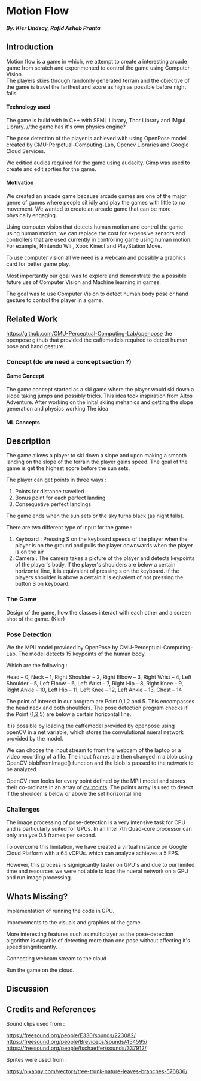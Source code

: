 # Motion Flow
##### By: Kier Lindsay, Rafid Ashab Pranta

## Introduction

Motion flow is a game in which, we attempt to create a interesting arcade game from scratch and
experimented to control the game using Computer Vision.  
The players skies through randomly generated terrain and the objective of the game is 
travel the farthest and score as high as possible before night falls. 

#### Technology used

The game is build with in C++ with SFML Library, Thor Library and IMgui Library. 
//the game has it's own physics engine? 

The pose detection of the player is achieved with using OpenPose model created by CMU-Perpetual-Computing-Lab, Opencv
Libraries and Google Cloud Services.

We editied audios required for the game using audacity. Gimp was used to create and edit 
sprties for the game.


#### Motivation

We created an arcade game because arcade games are one of the major genre of games where people sit idly and play the
games with little to no movement. We wanted to create an arcade game that can be more physically engaging.

Using computer vision that detects human motion and control the game using human motion, 
we can replace the cost for expensive sensors and controllers that are used currently in controlling game using
human motion. For example, Nintendo Wii , Xbox Kinect and PlayStation Move.

To use computer vision all we need is a webcam and possibly a graphics card for better game play. 

Most importantly our goal was to explore and demonstrate the a possible future use of Computer Vision and 
Machine learning in games. 

The goal was to use Computer Vision to detect human body pose or hand gesture to control the player in a game. 

## Related Work

https://github.com/CMU-Perceptual-Computing-Lab/openpose the openpose github that provided the caffemodels required 
to detect human pose and hand gesture.

### Concept (do we need a concept section ?)
#### Game Concept

The game concept started as a ski game where the player would ski down a
slope taking jumps and possibly tricks.  This idea took inspiration from
Altos Adventure.  After working on the inital skiing mehanics and getting the slope
generation and physics working The idea 

#### ML Concepts


## Description

The game allows a player to ski down a slope and upon making a smooth landing on the slope of the terrain the player gains
speed. The goal of the game is get the highest score before the sun sets.

The player can get points in three ways : 
1. Points for distance travelled 
2. Bonus point for each perfect landing 
3. Consequetive perfect landings 

The game ends when the sun sets or the sky turns black (as night falls).

There are two different type of input for the game :
1. Keyboard : Pressing S on the keyboard speeds of the player when the player is on the ground and pulls the player downwards
when the player is on the air
2. Camera : The camera takes a picture of the player and detects keypoints of the player's body. If the player's shoulders are
below a certain horizontal line, it is equivalent of pressing s on the keyboard. If the players shoulder is above a certain 
it is eqivalent of not pressing the button S on keyboard. 


### The Game

Design of the game, how the classes interact with each other and a screen shot of the game. (Kier)


### Pose Detection

We the MPII model provided by OpenPose by CMU-Perceptual-Computing-Lab. The model detects 15 keypoints
of the human body. 

Which are the following :

Head – 0, 
Neck – 1, 
Right Shoulder – 2, 
Right Elbow – 3, 
Right Wrist – 4,
Left Shoulder – 5, 
Left Elbow – 6, 
Left Wrist – 7, 
Right Hip – 8,
Right Knee – 9, 
Right Ankle – 10, 
Left Hip – 11, 
Left Knee – 12,
Left Ankle – 13, 
Chest – 14

The point of interest in our program are Point 0,1,2 and 5. This encompasses the head neck and both shoulders.
The pose detection program checks if the Point (1,2,5) are below a certain horizontal line.

It is possible by loading the caffemodel provided by openpose using openCV in a net variable, which stores
the convulutional nueral network provided by the model. 

We can choose the input stream to from the webcam of the laptop or a video recording of a file. 
The input frames are then changed in a blob using OpenCV blobFromImage() function and the blob is passed to the network
to be analyzed.  

OpenCV then looks for every point defined by the MPII model and stores their co-ordinate in an
array of <cv::points>. The points array is used to detect if the shoulder is below or above the set horizontal line.


### Challenges

The image processing of pose-detection is a very intensive task for CPU and is particularly suited for GPUs. In an Intel 7th 
Quad-core processor can only analyze 0.5 frames per second.

To overcome this limitation, we have created a virtual instance on Google Cloud Platform with a 64 vCPUs.
which can analyze achieves a 5 FPS. 

However, this process is signigicantly faster on GPU's and due to our limited time and resources we were not able to load
the nueral network on a GPU and run image processing.

## Whats Missing?

Implementation of running the code in GPU. 

Improvements to the visuals and graphics of the game.

More interesting features such as multiplayer as the pose-detection algorithm is capable of detecting
more than one pose without affecting it's speed singnificantly.

Connecting webcam stream to the cloud 

Run the game on the cloud. 

## Discussion



## Credits and References


Sound clips used from : 

 https://freesound.org/people/E330/sounds/223082/
 https://freesound.org/people/Breviceps/sounds/454595/
 https://freesound.org/people/fschaeffer/sounds/337912/
 
Sprites were used from : 

 https://pixabay.com/vectors/tree-trunk-nature-leaves-branches-576836/
 
